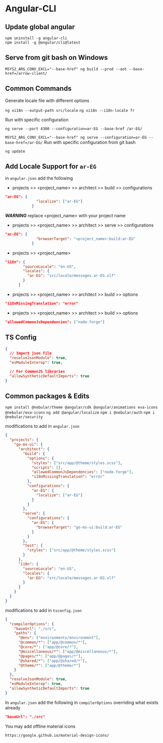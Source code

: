 # Angular-CLI

## Update global angular

`npm uninstall -g angular-cli`  
`npm install -g @angular/cli@latest`

## Serve from git bash on Windows

`MSYS2_ARG_CONV_EXCL="--base-href" ng build --prod --aot --base-href=/arrow-client/`

## Common Commands

Generate locale file with different options

`ng xi18n --output-path src/locale`
`ng xi18n --i18n-locale fr`

Run with specific configuration

`ng serve --port 4300 --configuration=ar-EG --base-href /ar-EG/`

`MSYS2_ARG_CONV_EXCL="--base-href" ng serve --configuration=ar-EG --base-href=/ar-EG/` Run with specific configuration from git bash

`ng update`

## Add Locale Support for `ar-EG`

in `angular.json` add the following

- projects >> <project_name> >> architect >> build >> configurations

```json
"ar-EG": {
              "localize": ["ar-EG"]
            }
```

**_WARNING_** replace <project_name> with your project name

- projects >> <project_name> >> architect >> serve >> configurations

```json
"ar-EG": {
              "browserTarget": "<project_name>:build:ar-EG"
            }
```

- projects >> <project_name>

```json
"i18n": {
        "sourceLocale": "en-US",
        "locales": {
          "ar-EG": "src/locale/messages.ar-EG.xlf"
        }
      }
```

- projects >> <project_name> >> architect >> build >> options

```json
"i18nMissingTranslation": "error"
```

- projects >> <project_name> >> architect >> build >> options

```json
"allowedCommonJsDependencies": ["node-forge"]
```

## TS Config

```json
{
  // Import json file
  "resolveJsonModule": true,
  "esModuleInterop": true,

  // For CommonJS libraries
  "allowSyntheticDefaultImports": true
}
```

## Common packages & Edits

`npm install @nebular/theme @angular/cdk @angular/animations eva-icons @nebular/eva-icons`
`ng add @angular/localize`
`npm i @nebular/auth`
`npm i @nebular/security`

modifications to add in `angular.json`

```json
{
  "projects": {
    "go-ms-ui": {
      "architect": {
        "build": {
          "options": {
            "styles": ["src/app/@theme/styles.scss"],
            "scripts": [],
            "allowedCommonJsDependencies": ["node-forge"],
            "i18nMissingTranslation": "error"
          },
          "configurations": {
            "ar-EG": {
              "localize": ["ar-EG"]
            }
          }
        },
        "serve": {
          "configurations": {
            "ar-EG": {
              "browserTarget": "go-ms-ui:build:ar-EG"
            }
          }
        },
        "test": {
          "styles": ["src/app/@theme/styles.scss"]
        }
      },
      "i18n": {
        "sourceLocale": "en-US",
        "locales": {
          "ar-EG": "src/locale/messages.ar-EG.xlf"
        }
      }
    }
  }
}
```

modifications to add in `tsconfig.json`

```json
{
  "compilerOptions": {
    "baseUrl": "./src",
    "paths": {
      "@env": ["environments/environment"],
      "@common/*": ["app/@common/*"],
      "@core/*": ["app/@core/*"],
      "@miscellaneous/*": ["app/@miscellaneous/*"],
      "@pages/*": ["app/@pages/*"],
      "@shared/*": ["app/@shared/*"],
      "@theme/*": ["app/@theme/*"]
    }
  },
  "resolveJsonModule": true,
  "esModuleInterop": true,
  "allowSyntheticDefaultImports": true
}
```

In `angular.json` add the following in `compilerOptions` overriding what exists already

```json
"baseUrl": "./src"
```

You may add offline material icons

`https://google.github.io/material-design-icons/`
